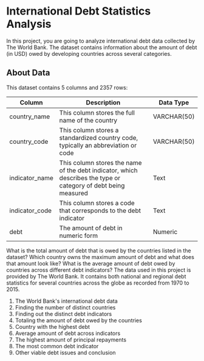 # International Debt Statistics Analysis

In this project, you are going to analyze international debt data collected by The World Bank. The dataset contains information about the amount of debt (in USD) owed by developing countries across several categories.

## About Data
This dataset contains 5 columns and 2357 rows:

| Column    | Description    | Data Type   |
| ----------- | ----------- | ----------- |
| country_name | This column stores the full name of the country| VARCHAR(50) |
| country_code| This column stores a standardized country code, typically an abbreviation or code | VARCHAR(50) |
| indicator_name |This column stores the name of the debt indicator, which describes the type or category of debt being measured| Text |
|indicator_code |This column stores a code that corresponds to the debt indicator |Text|
|debt	|The amount of debt in numeric form	|Numeric|

What is the total amount of debt that is owed by the countries listed in the dataset? Which country owns the maximum amount of debt and what does that amount look like? What is the average amount of debt owed by countries across different debt indicators? The data used in this project is provided by The World Bank. 
It contains both national and regional debt statistics for several countries across the globe as recorded from 1970 to 2015.

1. The World Bank's international debt data
2. Finding the number of distinct countries
3. Finding out the distinct debt indicators
4. Totaling the amount of debt owed by the countries
5. Country with the highest debt
6. Average amount of debt across indicators
7. The highest amount of principal repayments
8. The most common debt indicator
9. Other viable debt issues and conclusion
